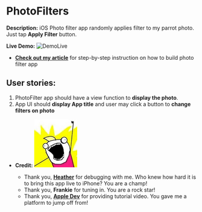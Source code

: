 # PhotoFilters
**Description:** iOS Photo filter app randomly applies filter to my parrot photo.  Just tap **Apply Filter** button.

**Live Demo:** 
![DemoLive](Asset/filterApp.gif "Filter App Screenshot")

- **[Check out my article](https://medium.com/@heggyy/lets-xcode-together-my-first-ios-app-43da6d2e433b)** for step-by-step instruction on how to build photo filter app

## User stories:
1. PhotoFilter app should have a view function to **display the photo**.
2. App UI should **display App title** and user may click a button to **change filters on photo**

- **Credit:** ![awesome](Asset/all_the_things.jpg "Logo awesome")

  * Thank you, **[Heather](https://www.linkedin.com/in/heatherem/)** for debugging with me.  Who knew how hard it is to bring this app live to iPhone?  You are a champ!
  * Thank you, **Frankie** for tuning in.  You are a rock star!
  * Thank you, **[Apple Dev](https://developer.apple.com/swift/blog/?id=16)** for providing tutorial video.  You gave me a platform to jump off from! 

